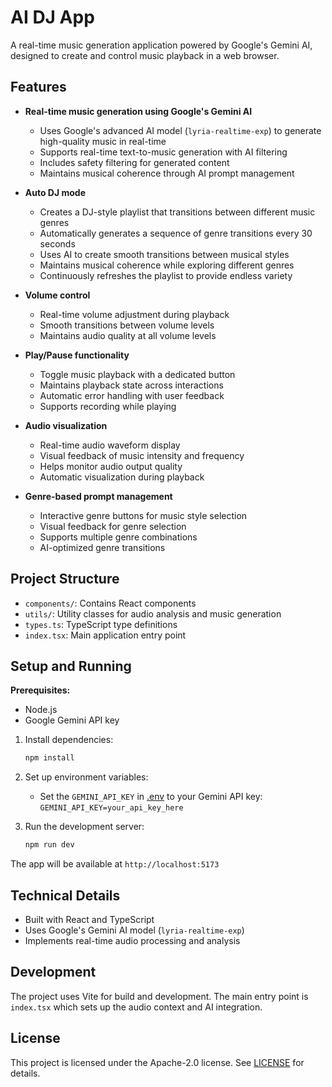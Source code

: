 # AI DJ App

A real-time music generation application powered by Google's Gemini AI, designed to create and control music playback in a web browser.

## Features

- **Real-time music generation using Google's Gemini AI**
  - Uses Google's advanced AI model (`lyria-realtime-exp`) to generate high-quality music in real-time
  - Supports real-time text-to-music generation with AI filtering
  - Includes safety filtering for generated content
  - Maintains musical coherence through AI prompt management

- **Auto DJ mode**
  - Creates a DJ-style playlist that transitions between different music genres
  - Automatically generates a sequence of genre transitions every 30 seconds
  - Uses AI to create smooth transitions between musical styles
  - Maintains musical coherence while exploring different genres
  - Continuously refreshes the playlist to provide endless variety

- **Volume control**
  - Real-time volume adjustment during playback
  - Smooth transitions between volume levels
  - Maintains audio quality at all volume levels

- **Play/Pause functionality**
  - Toggle music playback with a dedicated button
  - Maintains playback state across interactions
  - Automatic error handling with user feedback
  - Supports recording while playing

- **Audio visualization**
  - Real-time audio waveform display
  - Visual feedback of music intensity and frequency
  - Helps monitor audio output quality
  - Automatic visualization during playback

- **Genre-based prompt management**
  - Interactive genre buttons for music style selection
  - Visual feedback for genre selection
  - Supports multiple genre combinations
  - AI-optimized genre transitions

## Project Structure

- `components/`: Contains React components
- `utils/`: Utility classes for audio analysis and music generation
- `types.ts`: TypeScript type definitions
- `index.tsx`: Main application entry point

## Setup and Running

**Prerequisites:**
- Node.js
- Google Gemini API key

1. Install dependencies:
   ```bash
   npm install
   ```

2. Set up environment variables:
   - Set the `GEMINI_API_KEY` in [.env](.env) to your Gemini API key: `GEMINI_API_KEY=your_api_key_here`

3. Run the development server:
   ```bash
   npm run dev
   ```

The app will be available at `http://localhost:5173`

## Technical Details

- Built with React and TypeScript
- Uses Google's Gemini AI model (`lyria-realtime-exp`)
- Implements real-time audio processing and analysis

## Development

The project uses Vite for build and development. The main entry point is `index.tsx` which sets up the audio context and AI integration.

## License

This project is licensed under the Apache-2.0 license. See [LICENSE](LICENSE) for details.
